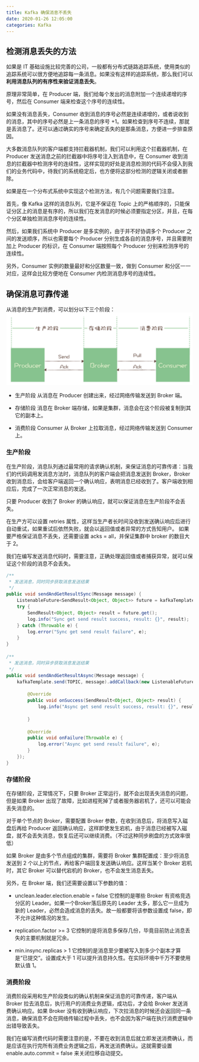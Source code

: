 ```yaml
---
title: Kafka 确保消息不丢失
date: 2020-01-26 12:05:00
categories: Kafka
---
```

## 检测消息丢失的方法
如果是 IT 基础设施比较完善的公司，一般都有分布式链路追踪系统，使用类似的追踪系统可以很方便地追踪每一条消息。如果没有这样的追踪系统，那么我们可以**利用消息队列的有序性来验证消息丢失**。

原理非常简单，在 Producer 端，我们给每个发出的消息附加一个连续递增的序号，然后在 Consumer 端来检查这个序号的连续性。

如果没有消息丢失，Consumer 收到消息的序号必然是连续递增的，或者说收到的消息，其中的序号必然是上一条消息的序号 +1。如果检查到序号不连续，那就是丢消息了。还可以通过确实的序号来确定丢失的是那条消息，方便进一步排查原因。

大多数消息队列的客户端都支持拦截器机制，我们可以利用这个拦截器机制，在 Producer 发送消息之前的拦截器中将序号注入到消息中，在 Consumer 收到消息的拦截器中检测序号的连续性，这样实现的好处是消息检测的代码不会侵入到我们的业务代码中，待我们的系统稳定后，也方便将这部分检测的逻辑关闭或者删除。

如果是在一个分布式系统中实现这个检测方法，有几个问题需要我们注意。

首先，像 Kafka 这样的消息队列，它是不保证在 Topic 上的严格顺序的，只能保证分区上的消息是有序的，所以我们在发消息的时候必须要指定分区，并且，在每个分区单独检测消息序号的连续性。

然后，如果我们系统中 Producer 是多实例的，由于并不好协调多个 Producer 之间的发送顺序，所以也需要每个 Producer 分别生成各自的消息序号，并且需要附加上 Producer 的标识，在 Consumer 端按照每个 Producer 分别来检测序号的连续性。

另外，Consumer 实例的数量最好和分区数量一致，做到 Consumer 和分区一一对应，这样会比较方便地在 Consumer 内检测消息序号的连续性。

## 确保消息可靠传递
从消息的生产到消费，可以划分以下三个阶段：
![消息生产消费三阶段](/images/kafka/消息生产消费三阶段.png)

* 生产阶段
从消息在 Producer 创建出来，经过网络传输发送到 Broker 端。

* 存储阶段
消息在 Broker 端存储，如果是集群，消息会在这个阶段被复制到其它的副本上。

* 消费阶段
Consumer 从 Broker 上拉取消息，经过网络传输发送到 Consumer 上。

### 生产阶段
在生产阶段，消息队列通过最常用的请求确认机制，来保证消息的可靠传递：当我们的代码调用发消息方法时，消息队列的客户端会把消息发送到 Broker，Broker 收到消息后，会给客户端返回一个确认响应，表明消息已经收到了。客户端收到相应后，完成了一次正常消息的发送。

只要 Producer 收到了 Broker 的确认响应，就可以保证消息在生产阶段不会丢失。

在生产方可以设置 retries 属性，这样当生产者长时间没收到发送确认响应后进行自动重试，如果重试后依然失败，就会以返回值或者异常的方式告知用户。
如果要严格保证消息不丢失，还需要设置 acks = all，并保证集群中 broker 的数目大于 2。

我们在编写发送消息代码时，需要注意，正确处理返回值或者捕获异常，就可以保证这个阶段的消息不会丢失。

```java
/**
 * 发送消息，同时同步获取消息发送结果
 */
public void sendAndGetResultSync(Message message) {
    ListenableFuture<SendResult<Object, Object>> future = kafkaTemplate.send(TOPIC, message);
    try {
        SendResult<Object, Object> result = future.get();
        log.info("Sync get send result success, result: {}", result);
    } catch (Throwable e) {
        log.error("Sync get send result failure", e);
    }
}

/**
 * 发送消息，同时异步获取消息发送结果
 */
public void sendAndGetResultAsync(Message message) {
    kafkaTemplate.send(TOPIC, message).addCallback(new ListenableFutureCallback<SendResult<Object, Object>>() {

        @Override
        public void onSuccess(SendResult<Object, Object> result) {
            log.info("Async get send result success, result: {}", result);

        }

        @Override
        public void onFailure(Throwable e) {
            log.error("Async get send result failure", e);
        }
    });
}
```

### 存储阶段
在存储阶段，正常情况下，只要 Broker 正常运行，就不会出现丢失消息的问题，但是如果 Broker 出现了故障，比如进程死掉了或者服务器宕机了，还可以可能会丢失消息的。

对于单个节点的 Broker，需要配置 Broker 参数，在收到消息后，将消息写入磁盘后再给 Producer 返回确认响应，这样即使发生宕机，由于消息已经被写入磁盘，就不会丢失消息，恢复后还可以继续消费。（不过这种同步刷盘的方式效率很低）

如果 Broker 是由多个节点组成的集群，需要将 Broker 集群配置成：至少将消息发送到 2 个以上的节点，再给客户端回复发送确认响应。这样当某个 Broker 宕机时，其它 Broker 可以替代宕机的 Broker，也不会发生消息丢失。

另外，在 Broker 端，我们还需要设置以下参数的值：

* unclean.leader.election.enable = false
它控制的是哪些 Broker 有资格竞选分区的 Leader。如果一个Broker落后原先的 Leader 太多，那么它一旦成为新的 Leader，必然会造成消息的丢失。故一般都要将该参数设置成 false，即不允许这种情况的发生。

* replication.factor >= 3
它控制的是将消息多保存几份，毕竟目前防止消息丢失的主要机制就是冗余。

* min.insync.replicas > 1
它控制的是消息至少要被写入到多少个副本才算是“已提交”。设置成大于 1 可以提升消息持久性。在实际环境中千万不要使用默认值 1。

### 消费阶段
消费阶段采用和生产阶段类似的确认机制来保证消息的可靠传递，客户端从 Broker 拉去消息后，执行用户的消费业务逻辑，成功后，才会给 Broker 发送消费确认响应。如果 Broker 没有收到确认响应，下次拉消息的时候还会返回同一条消息，确保消息不会在网络传输过程中丢失，也不会因为客户端在执行消费逻辑中出错导致丢失。

我们在编写消费代码时需要注意的是，不要在收到消息后就立即发送消费确认，而是应该在执行完所有消费业务逻辑之后，再发送消费确认。这就需要设置 enable.auto.commit = false 来关闭位移自动提交。

